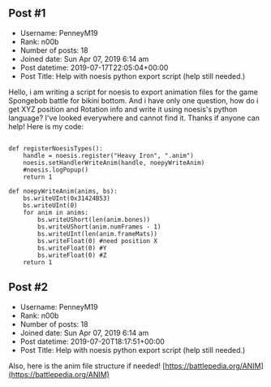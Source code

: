 ## Post #1
- Username: PenneyM19
- Rank: n00b
- Number of posts: 18
- Joined date: Sun Apr 07, 2019 6:14 am
- Post datetime: 2019-07-17T22:05:04+00:00
- Post Title: Help with noesis python export script (help still needed.)

Hello, i am writing a script for noesis to export animation files for the game Spongebob battle for bikini bottom. And i have only one question, how do i get XYZ position and Rotation info and write it using noesis's python language? I've looked everywhere and cannot find it. Thanks if anyone can help!
Here is my code:

```

def registerNoesisTypes():
	handle = noesis.register("Heavy Iron", ".anim")
	noesis.setHandlerWriteAnim(handle, noepyWriteAnim)
	#noesis.logPopup()
	return 1
	
def noepyWriteAnim(anims, bs):
	bs.writeUInt(0x31424B53)
	bs.writeUInt(0)
	for anim in anims:
		bs.writeUShort(len(anim.bones)) 
		bs.writeUShort(anim.numFrames - 1)
		bs.writeUInt(len(anim.frameMats))
		bs.writeFloat(0) #need position X
		bs.writeFloat(0) #Y
		bs.writeFloat(0) #Z
	return 1
```
## Post #2
- Username: PenneyM19
- Rank: n00b
- Number of posts: 18
- Joined date: Sun Apr 07, 2019 6:14 am
- Post datetime: 2019-07-20T18:17:51+00:00
- Post Title: Help with noesis python export script (help still needed.)

Also, here is the anim file structure if needed!   [https://battlepedia.org/ANIM](https://battlepedia.org/ANIM)
